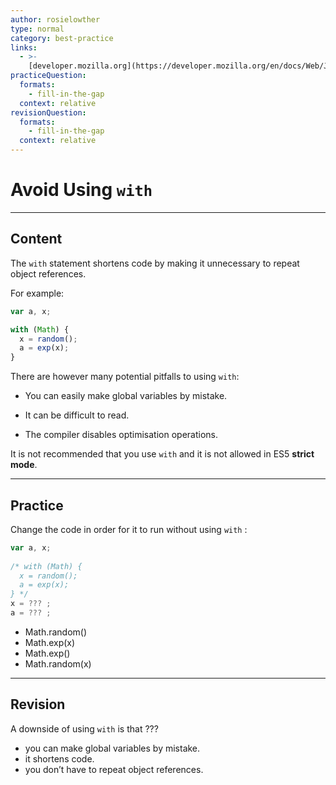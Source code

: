 ```yaml
---
author: rosielowther
type: normal
category: best-practice
links:
  - >-
    [developer.mozilla.org](https://developer.mozilla.org/en/docs/Web/JavaScript/Reference/Statements/with){website}
practiceQuestion:
  formats:
    - fill-in-the-gap
  context: relative
revisionQuestion:
  formats:
    - fill-in-the-gap
  context: relative
---
```


# Avoid Using `with`


---

## Content

The `with` statement shortens code by making it unnecessary to repeat object references.

For example:

```javascript
var a, x;

with (Math) { 
  x = random();
  a = exp(x);
} 
```

There are however many potential pitfalls to using `with`:

- You can easily make global variables by mistake.

- It can be difficult to read.

- The compiler disables optimisation operations.

It is not recommended that you use `with` and it is not allowed in ES5 **strict mode**.


---

## Practice

Change the code in order for it to run without using `with` :

```javascript
var a, x;
  
/* with (Math) { 
  x = random();
  a = exp(x);
} */
x = ??? ;
a = ??? ;
```

- Math.random()
- Math.exp(x)
- Math.exp()
- Math.random(x)


---

## Revision

A downside of using `with` is that ???

- you can make global variables by mistake.
- it shortens code.
- you don’t have to repeat object references.
